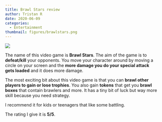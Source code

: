 ```yaml
---
title: Brawl Stars review
author: Tristan R
date: 2020-06-09
categories:
  - Entertainment
thumbnail: figures/brawlstars.png
---
```


![](https://raw.githubusercontent.com/europa-ee/news/master/static/figures/brawlstars.png)

The name of this video game is **Brawl Stars**. The aim of the game is to **defeat/kill** your opponents. You move your character around by moving a circle on your screen and the **more damage you do your special attack gets loaded** and it does more damage. 

The most exciting bit about this video game is that you can **brawl other players to gain or lose trophies**. You also gain **tokens** that get you **brawl boxes** that contain brawlers and more. It has a tiny bit of luck but way more skill because you need strategy. 

I recommend it for kids or teenagers that like some battling. 

The rating I give it is **5/5**.



